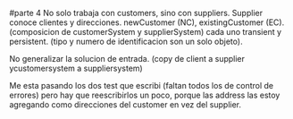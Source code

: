 #parte 4
No solo trabaja con customers, sino con suppliers.
Supplier conoce clientes y direcciones.
newCustomer (NC), existingCustomer (EC).
(composicion de customerSystem y supplierSystem) cada uno transient y persistent.
(tipo y numero de identificacion son un solo objeto).

No generalizar la solucion de entrada. (copy de client a supplier ycustomersystem a suppliersystem)

Me esta pasando los dos test que escribi (faltan todos los de control de errores) pero hay que reescribirlos un poco, porque las address las estoy agregando como direcciones del customer en vez del supplier.
